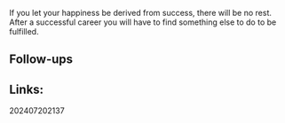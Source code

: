 If you let your happiness be derived from success, there will be no rest. After a successful career you will have to find something else to do to be fulfilled.  


## Follow-ups


## Links: 



202407202137
